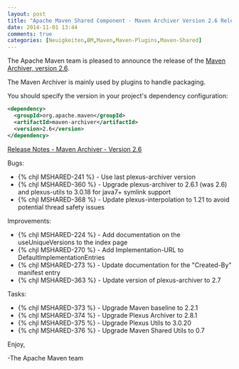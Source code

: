 ```yaml
---
layout: post
title: "Apache Maven Shared Component - Maven Archiver Version 2.6 Released"
date: 2014-11-01 13:44
comments: true
categories: [Neuigkeiten,BM,Maven,Maven-Plugins,Maven-Shared]
---
```

The Apache Maven team is pleased to announce the release of the 
[Maven Archiver, version 2.6](http://maven.apache.org/shared/maven-archiver/).

The Maven Archiver is mainly used by plugins to handle packaging. 

You should specify the version in your project's dependency configuration:

``` xml
<dependency>
  <groupId>org.apache.maven</groupId>
  <artifactId>maven-archiver</artifactId>
  <version>2.6</version>
</dependency>
```

[Release Notes - Maven Archiver - Version 2.6](http://jira.codehaus.org/secure/ReleaseNote.jspa?projectId=11761&version=18325)

Bugs:

 * {% chjl MSHARED-241 %} - Use last plexus-archiver version
 * {% chjl MSHARED-360 %} - Upgrade plexus-archiver to 2.6.1 (was 2.6) and plexus-utils to 3.0.18 for java7+ symlink support
 * {% chjl MSHARED-368 %} - Update plexus-interpolation to 1.21 to avoid potential thread safety issues

Improvements:

 * {% chjl MSHARED-224 %} - Add documentation on the useUniqueVersions to the index page
 * {% chjl MSHARED-270 %} - Add Implementation-URL to DefaultImplementationEntries
 * {% chjl MSHARED-273 %} - Update documentation for the "Created-By" manifest entry
 * {% chjl MSHARED-363 %} - Update version of plexus-archiver to 2.7

Tasks:

 * {% chjl MSHARED-373 %} - Upgrade Maven baseline to 2.2.1
 * {% chjl MSHARED-374 %} - Upgrade Plexus Archiver to 2.8.1
 * {% chjl MSHARED-375 %} - Upgrade Plexus Utils to 3.0.20
 * {% chjl MSHARED-376 %} - Upgrade Maven Shared Utils to 0.7

Enjoy,

-The Apache Maven team

